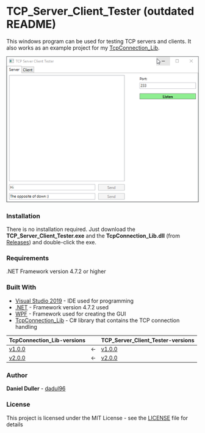 # TCP_Server_Client_Tester (outdated README)
This windows program can be used for testing TCP servers and clients. It also works as an example project for my [TcpConnection_Lib](https://github.com/dadul96/TcpConnection_Lib).

![](screenshot.gif)

### Installation
There is no installation required. Just download the **TCP_Server_Client_Tester.exe** and the **TcpConnection_Lib.dll** (from [Releases](https://github.com/dadul96/TCP_Server_Client_Tester/releases)) and double-click the exe.

### Requirements
.NET Framework version 4.7.2 or higher

### Built With
* [Visual Studio 2019](https://visualstudio.microsoft.com/) - IDE used for programming
* [.NET](https://dotnet.microsoft.com/download/dotnet-framework) - Framework version 4.7.2 used
* [WPF](https://docs.microsoft.com/en-us/dotnet/framework/wpf/) - Framework used for creating the GUI
* [TcpConnection_Lib](https://github.com/dadul96/TcpConnection_Lib) - C# library that contains the TCP connection handling

| **TcpConnection_Lib-versions**                                             	|     	| **TCP_Server_Client_Tester-versions**                                             	|
|---------------------------------------------------------------------------	|-----	|----------------------------------------------------------------------------------	|
| [v1.0.0](https://github.com/dadul96/TcpConnection_Lib/releases/tag/v1.0.0) 	| <- 	| [v1.0.0](https://github.com/dadul96/TCP_Server_Client_Tester/releases/tag/v1.0.0) 	|
| [v2.0.0](https://github.com/dadul96/TcpConnection_Lib/releases/tag/v2.0.0) 	| <- 	| [v2.0.0](https://github.com/dadul96/TCP_Server_Client_Tester/releases/tag/v2.0.0) 	|

### Author
**Daniel Duller** - [dadul96](https://github.com/dadul96)

### License
This project is licensed under the MIT License - see the [LICENSE](LICENSE) file for details
